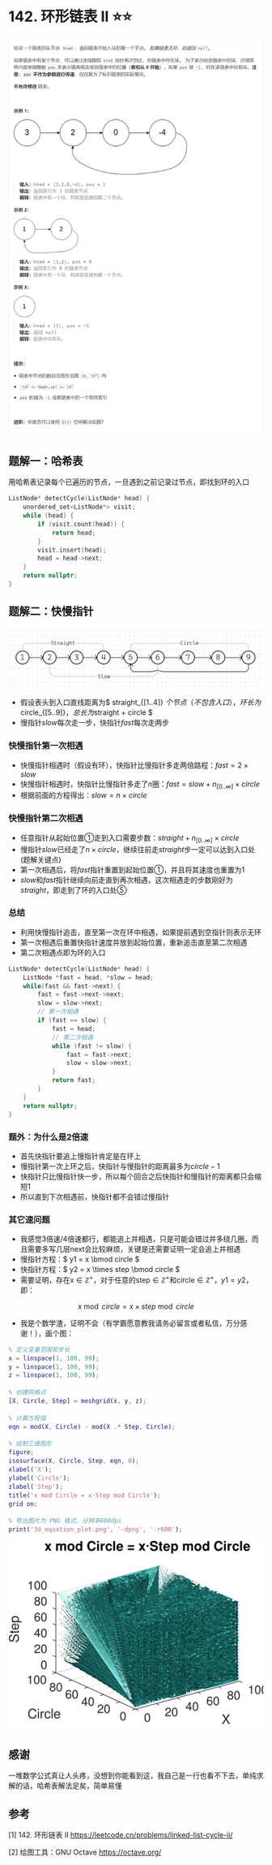 # 142. 环形链表 II ⭐⭐
![](../../../_static/leetcode/lc142_03.png)

## 题解一：哈希表
用哈希表记录每个已遍历的节点，一旦遇到之前记录过节点，即找到环的入口
```cpp
ListNode* detectCycle(ListNode* head) {
    unordered_set<ListNode*> visit;
    while (head) {
        if (visit.count(head)) {
            return head;
        }
        visit.insert(head);
        head = head->next;
    }
    return nullptr;
}
```

## 题解二：快慢指针
![](../../../_static/leetcode/lc142_01.png)
* 假设表头到入口直线距离为$ straight_{[1..4]} $个节点（不包含入口），环长为$circle_{[5..9]}$，总长为$straight + circle $
* 慢指针$slow$每次走一步，快指针$fast$每次走两步

### 快慢指针第一次相遇
* 快慢指针相遇时（假设有环），快指针比慢指针多走两倍路程：$fast = 2 \times slow$
* 快慢指针相遇时，快指针比慢指针多走了$n$圈：$fast = slow + n_{[0..\infty]} \times circle$
* 根据前面的方程得出：$slow=n \times circle$

### 快慢指针第二次相遇
* 任意指针从起始位置$①$走到入口需要步数：$straight + n_{[0..\infty]} \times circle$
* 慢指针$slow$已经走了$n \times circle$，继续往前走$straight$步一定可以达到入口处(题解关键点)
* 第一次相遇后，将$fast$指针重置到起始位置$①$，并且将其速度也重置为$1$
* $slow$和$fast$指针继续向前走直到再次相遇，这次相遇走的步数刚好为$straight$，即走到了环的入口处$⑤$

### 总结
* 利用快慢指针追击，直至第一次在环中相遇，如果提前遇到空指针则表示无环
* 第一次相遇后重置快指针速度并放到起始位置，重新追击直至第二次相遇
* 第二次相遇点即为环的入口

```cpp
ListNode* detectCycle(ListNode* head) {
    ListNode *fast = head, *slow = head;
    while(fast && fast->next) {
        fast = fast->next->next;
        slow = slow->next;
        // 第一次相遇
        if (fast == slow) {
            fast = head;
            // 第二次相遇
            while (fast != slow) {
                fast = fast->next;
                slow = slow->next;
            }
            return fast;
        }
    }
    return nullptr;
}
```

### 题外：为什么是2倍速
* 首先快指针要追上慢指针肯定是在环上
* 慢指针第一次上环之后，快指针与慢指针的距离最多为$circle-1$
* 快指针只比慢指针快一步，所以每个回合之后快指针和慢指针的距离都只会缩短$1$
* 所以直到下次相遇前，快指针都不会错过慢指针


### 其它速问题
* 我感觉3倍速/4倍速都行，都能追上并相遇，只是可能会错过并多绕几圈，而且需要多写几层next会比较麻烦，关键是还需要证明一定会追上并相遇
* 慢指针方程：$ y1 = x \bmod circle $
* 快指针方程：$ y2 = x \times step \bmod circle $
* 需要证明，存在$\text{x} \in \mathbb{Z}^+$，对于任意的$\text{step} \in \mathbb{Z}^+$和$\text{circle} \in \mathbb{Z}^+$，$y1=y2$，即：

$$
x \bmod circle = x \times step \bmod circle
$$

* 我是个数学渣，证明不会（有学霸愿意教我请务必留言或者私信，万分感谢！），画个图：
```matlab
% 定义变量范围和步长
x = linspace(1, 100, 99);
y = linspace(1, 100, 99);
z = linspace(1, 100, 99);

% 创建网格点
[X, Circle, Step] = meshgrid(x, y, z);

% 计算方程值
eqn = mod(X, Circle) - mod(X .* Step, Circle);

% 绘制三维图形
figure;
isosurface(X, Circle, Step, eqn, 0);
xlabel('X');
ylabel('Circle');
zlabel('Step');
title('x mod Circle = x⋅Step mod Circle');
grid on;

% 导出图片为 PNG 格式，分辨率600dpi
print('3d_equation_plot.png', '-dpng', '-r600');
```

![](../../../_static/leetcode/lc142_02.png)


## 感谢
一堆数学公式真让人头疼，没想到你能看到这，我自己是一行也看不下去，单纯求解的话，哈希表解法足矣，简单易懂

## 参考
[1] 142. 环形链表 II https://leetcode.cn/problems/linked-list-cycle-ii/

[2] 绘图工具：GNU Octave https://octave.org/
